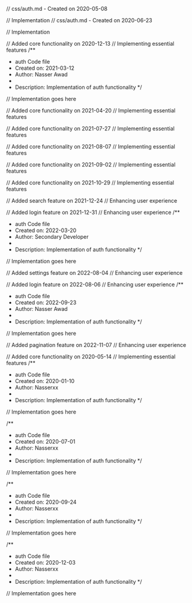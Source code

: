 // css/auth.md - Created on 2020-05-08

// Implementation
// css/auth.md - Created on 2020-06-23

// Implementation

// Added core functionality on 2020-12-13
// Implementing essential features
/**
 * auth Code file
 * Created on: 2021-03-12
 * Author: Nasser Awad
 *
 * Description: Implementation of auth functionality
 */
 
// Implementation goes here


// Added core functionality on 2021-04-20
// Implementing essential features

// Added core functionality on 2021-07-27
// Implementing essential features

// Added core functionality on 2021-08-07
// Implementing essential features

// Added core functionality on 2021-09-02
// Implementing essential features

// Added core functionality on 2021-10-29
// Implementing essential features

// Added search feature on 2021-12-24
// Enhancing user experience

// Added login feature on 2021-12-31
// Enhancing user experience
/**
 * auth Code file
 * Created on: 2022-03-20
 * Author: Secondary Developer
 *
 * Description: Implementation of auth functionality
 */
 
// Implementation goes here


// Added settings feature on 2022-08-04
// Enhancing user experience

// Added login feature on 2022-08-06
// Enhancing user experience
/**
 * auth Code file
 * Created on: 2022-09-23
 * Author: Nasser Awad
 *
 * Description: Implementation of auth functionality
 */
 
// Implementation goes here


// Added pagination feature on 2022-11-07
// Enhancing user experience

// Added core functionality on 2020-05-14
// Implementing essential features
/**
 * auth Code file
 * Created on: 2020-01-10
 * Author: Nasserxx
 *
 * Description: Implementation of auth functionality
 */
 
// Implementation goes here

/**
 * auth Code file
 * Created on: 2020-07-01
 * Author: Nasserxx
 *
 * Description: Implementation of auth functionality
 */
 
// Implementation goes here

/**
 * auth Code file
 * Created on: 2020-09-24
 * Author: Nasserxx
 *
 * Description: Implementation of auth functionality
 */
 
// Implementation goes here

/**
 * auth Code file
 * Created on: 2020-12-03
 * Author: Nasserxx
 *
 * Description: Implementation of auth functionality
 */
 
// Implementation goes here

